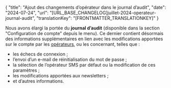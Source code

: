 {
  "title": "Ajout des changements d’opérateur dans le journal d’audit",
  "date": "2024-07-24",
  "url": "[URL_BASE_CHANGELOG]juillet-2024-operateur-journal-audit",
  "translationKey": "[FRONTMATTER_TRANSLATIONKEY]"
}

Nous avons élargi la portée du **journal d’audit** (disponible dans la section "Configuration de compte" depuis le menu). Ce dernier contient désormais des informations supplémentaires en lien avec les modifications apportées sur le compte par les [opérateurs]([LINK_URL_1]), ou les concernant, telles que :

- les échecs de connexion ;
- l’envoi d’un e-mail de réinitialisation du mot de passe ;
- la sélection de l’opérateur SMS par défaut ou la modification de ces paramètres ;
- les modifications apportées aux newsletters ;
- et d’autres informations.